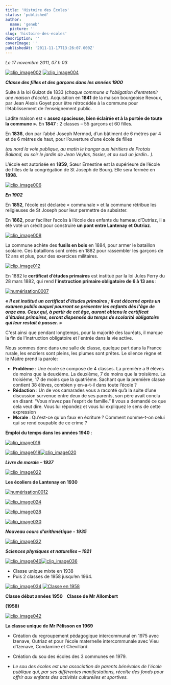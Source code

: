 ```yaml
---
title: 'Histoire des Écoles'
status: 'published'
author:
  name: 'geneb'
  picture: ''
slug: 'histoire-des-ecoles'
description: ''
coverImage: ''
publishedAt: '2011-11-17T13:26:07.000Z'
---
```


*Le 17 novembre 2011, 07 h 03*

[![clip_image002](/img/beguelins/Windows-Live-Writer/888fca015dd0_F7ED/clip_image002_thumb.jpg "clip_image002")](/img/beguelins/Windows-Live-Writer/888fca015dd0_F7ED/clip_image002_2.jpg) [![clip_image004](/img/beguelins/Windows-Live-Writer/888fca015dd0_F7ED/clip_image004_thumb.jpg "clip_image004")](/img/beguelins/Windows-Live-Writer/888fca015dd0_F7ED/clip_image004_2.jpg)

***Classe des filles et des garçons dans les années 1900***

Suite à la loi Guizot de 1833 (*chaque commune a l’obligation d’entretenir une maison d’école*). Acquisition en **1841** de la maison bourgeoise Revoux, par Jean Alexis Goyet pour être rétrocédée à la commune pour l’établissement de l’enseignement public.

Ladite maison est « **assez spacieuse, bien éclairée et à la portée de toute la commune ».** En **1847** : 2 classes – 55 garçons et 60 filles.

En **1836**, don par l’abbé Joseph Mermod, d’un bâtiment de 6 mètres par 4 et de 6 mètres de haut, pour l’ouverture d’une école de filles

*(au nord la voie publique, au matin le hangar aux héritiers de Protais Balland, au soir le jardin de Jean Veylas, tissier, et au sud un jardin.. ).*

L’école est autorisée en **1859**, Sœur Ernestine est la supérieure de l’école de filles de la congrégation de St Joseph de Bourg. Elle sera fermée en **1898.**

[![clip_image006](/img/beguelins/Windows-Live-Writer/888fca015dd0_F7ED/clip_image006_thumb.jpg "clip_image006")](/img/beguelins/Windows-Live-Writer/888fca015dd0_F7ED/clip_image006_2.jpg)

***En 1902***

En **1852**, l’école est déclarée « communale » et la commune rétribue les religieuses de St Joseph pour leur permettre de subsister.

En **1862**, pour faciliter l’accès à l’école des enfants du hameau d’Outriaz, il a été voté un crédit pour construire **un pont entre Lantenay et Outriaz**.

[![clip_image008](/img/beguelins/Windows-Live-Writer/888fca015dd0_F7ED/clip_image008_thumb.jpg "clip_image008")](/img/beguelins/Windows-Live-Writer/888fca015dd0_F7ED/clip_image008_2.jpg)

La commune achète des **fusils en bois** en 1884, pour armer le bataillon scolaire. Ces bataillons sont créés en 1882 pour rassembler les garçons de 12 ans et plus, pour des exercices militaires.

[![clip_image012](/img/beguelins/Windows-Live-Writer/888fca015dd0_F7ED/clip_image012_thumb.jpg "clip_image012")](/img/beguelins/Windows-Live-Writer/888fca015dd0_F7ED/clip_image012_2.jpg)

En 1882 le **certificat d’études primaires** est institué par la loi Jules Ferry du 28 mars 1882, qui rend **l'instruction primaire obligatoire de 6 à 13 ans** :

[![numérisation0007](/img/beguelins/Windows-Live-Writer/888fca015dd0_F7ED/numerisation0007_thumb.jpg "numérisation0007")](/img/beguelins/Windows-Live-Writer/888fca015dd0_F7ED/numerisation0007_2.jpg)

**« *Il est institué un certificat d'études primaires ; il est décerné après un examen public auquel pourront se présenter les enfants dès l'âge de onze ans. Ceux qui, à partir de cet âge, auront obtenu le certificat d'études primaires, seront dispensés du temps de scolarité obligatoire qui leur restait à passer.* »**

C'est ainsi que pendant longtemps, pour la majorité des lauréats, il marque la fin de l'instruction obligatoire et l'entrée dans la vie active.

Nous sommes donc dans une salle de classe, quelque part dans la France rurale, les encriers sont pleins, les plumes sont prêtes. Le silence règne et le Maitre prend la parole:

- **Problème** : Une école se compose de 4 classes. La première a 9 élèves de moins que la deuxième. La deuxième, 7 de moins que la troisième. La troisième, 17 de moins que la quatrième. Sachant que la première classe contient 38 élèves, combien y en-a-t-il dans toute l’école ?
- **Rédaction** : Un de vos camarades vous a raconté qu’à la suite d’une discussion survenue entre deux de ses parents, son père avait conclu en disant: “Vous n’avez pas l’esprit de famille.” Il vous a demandé ce que cela veut dire. Vous lui répondez et vous lui expliquez le sens de cette expression
- **Morale** : Qu'est-ce qu'un faux en écriture ? Comment nomme-t-on celui qui se rend coupable de ce crime ?

**Emploi du temps dans les années 1940** :

[![clip_image016](/img/beguelins/Windows-Live-Writer/888fca015dd0_F7ED/clip_image016_thumb.jpg "clip_image016")](/img/beguelins/Windows-Live-Writer/888fca015dd0_F7ED/clip_image016_2.jpg)

[![clip_image018](/img/beguelins/Windows-Live-Writer/888fca015dd0_F7ED/clip_image018_thumb.jpg "clip_image018")](/img/beguelins/Windows-Live-Writer/888fca015dd0_F7ED/clip_image018_2.jpg)[![clip_image020](/img/beguelins/Windows-Live-Writer/888fca015dd0_F7ED/clip_image020_thumb.jpg "clip_image020")](/img/beguelins/Windows-Live-Writer/888fca015dd0_F7ED/clip_image020_2.jpg)

***Livre de morale – 1937***

[![clip_image022](/img/beguelins/Windows-Live-Writer/888fca015dd0_F7ED/clip_image022_thumb.jpg "clip_image022")](/img/beguelins/Windows-Live-Writer/888fca015dd0_F7ED/clip_image022_2.jpg)

**Les écoliers de Lantenay en 1930**

[![numérisation0012](/img/beguelins/Windows-Live-Writer/888fca015dd0_F7ED/numerisation0012_thumb.jpg "numérisation0012")](/img/beguelins/Windows-Live-Writer/888fca015dd0_F7ED/numerisation0012_2.jpg)

[![clip_image024](/img/beguelins/Windows-Live-Writer/888fca015dd0_F7ED/clip_image024_thumb.jpg "clip_image024")](/img/beguelins/Windows-Live-Writer/888fca015dd0_F7ED/clip_image024_2.jpg)

[![clip_image028](/img/beguelins/Windows-Live-Writer/888fca015dd0_F7ED/clip_image028_thumb.jpg "clip_image028")](/img/beguelins/Windows-Live-Writer/888fca015dd0_F7ED/clip_image028_2.jpg)

[![clip_image030](/img/beguelins/Windows-Live-Writer/888fca015dd0_F7ED/clip_image030_thumb.jpg "clip_image030")](/img/beguelins/Windows-Live-Writer/888fca015dd0_F7ED/clip_image030_2.jpg)

***Nouveau cours d’arithmétique - 1935***

[![clip_image032](/img/beguelins/Windows-Live-Writer/888fca015dd0_F7ED/clip_image032_thumb.jpg "clip_image032")](/img/beguelins/Windows-Live-Writer/888fca015dd0_F7ED/clip_image032_2.jpg)

***Sciences physiques et* *naturelles – 1921***

[![clip_image040](/img/beguelins/Windows-Live-Writer/888fca015dd0_F7ED/clip_image040_thumb.jpg "clip_image040")](/img/beguelins/Windows-Live-Writer/888fca015dd0_F7ED/clip_image040_2.jpg)[![clip_image036](/img/beguelins/Windows-Live-Writer/888fca015dd0_F7ED/clip_image036_thumb.jpg "clip_image036")](/img/beguelins/Windows-Live-Writer/888fca015dd0_F7ED/clip_image036_2.jpg)

- Classe unique mixte en 1938
- Puis 2 classes de 1958 jusqu’en 1964.

[![clip_image034](/img/beguelins/Windows-Live-Writer/888fca015dd0_F7ED/clip_image034_thumb.jpg "clip_image034")](/img/beguelins/Windows-Live-Writer/888fca015dd0_F7ED/clip_image034_2.jpg) [![Classe en 1958](/img/beguelins/Windows-Live-Writer/888fca015dd0_F7ED/Classe_en_1958_thumb.jpg "Classe en 1958")](/img/beguelins/Windows-Live-Writer/888fca015dd0_F7ED/Classe_en_1958_2.jpg)

**Classe début années 1950    Classe de Mr Allombert**

**(1958)**

[![clip_image042](/img/beguelins/Windows-Live-Writer/888fca015dd0_F7ED/clip_image042_thumb.gif "clip_image042")](/img/beguelins/Windows-Live-Writer/888fca015dd0_F7ED/clip_image042_2.gif)

**La classe unique de Mr Pélisson en 1969**

- Création du regroupement pédagogique intercommunal en 1975 avec Izenave, Outriaz et pour l’école maternelle intercommunale avec Vieu d’Izenave, Condamine et Chevillard.

- Création du sou des écoles des 3 communes en 1979.

- *Le sou des écoles est une association de parents bénévoles de l'école publique qui, par ses différentes manifestations, récolte des fonds pour offrir aux enfants des activités culturelles et sportives.*
